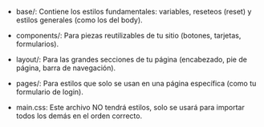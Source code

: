 * base/: Contiene los estilos fundamentales: variables, reseteos (reset) y estilos generales (como los del body).



* components/: Para piezas reutilizables de tu sitio (botones, tarjetas, formularios).



* layout/: Para las grandes secciones de tu página (encabezado, pie de página, barra de navegación).



* pages/: Para estilos que solo se usan en una página específica (como tu formulario de login).



* main.css: Este archivo NO tendrá estilos, solo se usará para importar todos los demás en el orden correcto.
